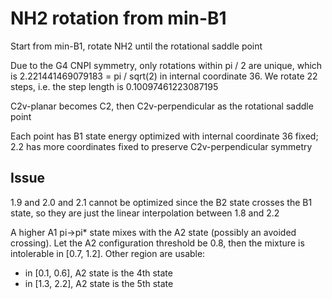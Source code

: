 # NH2 rotation from min-B1
Start from min-B1, rotate NH2 until the rotational saddle point

Due to the G4 CNPI symmetry, only rotations within pi / 2 are unique, which is 2.221441469079183 = pi / sqrt(2) in internal coordinate 36. We rotate 22 steps, i.e. the step length is 0.10097461223087195

C2v-planar becomes C2, then C2v-perpendicular as the rotational saddle point

Each point has B1 state energy optimized with internal coordinate 36 fixed; 2.2 has more coordinates fixed to preserve C2v-perpendicular symmetry

## Issue
1.9 and 2.0 and 2.1 cannot be optimized since the B2 state crosses the B1 state, so they are just the linear interpolation between 1.8 and 2.2

A higher A1 pi->pi* state mixes with the A2 state (possibly an avoided crossing). Let the A2 configuration threshold be 0.8, then the mixture is intolerable in [0.7, 1.2]. Other region are usable:
* in [0.1, 0.6], A2 state is the 4th state
* in [1.3, 2.2], A2 state is the 5th state
